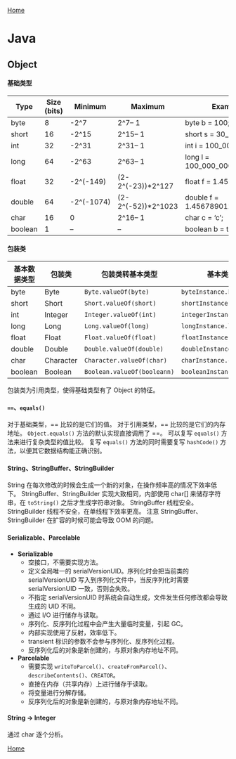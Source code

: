 [Home](../../README.md)

# Java

## Object

#### 基础类型

Type | Size (bits) | Minimum | Maximum | Example
-- | -- | -- | -- | --
byte | 8 | -2^7 | 2^7– 1 | byte b = 100;
short | 16 | -2^15 | 2^15– 1 | short s = 30_000;
int | 32 | -2^31 | 2^31– 1 | int i = 100_000_000;
long | 64 | -2^63 | 2^63– 1 | long l = 100_000_000_000_000;
float | 32 | -2^(-149) | (2-2^(-23))*2^127 | float f = 1.456f;
double | 64 | -2^(-1074) | (2-2^(-52))*2^1023 | double f = 1.456789012345678;
char | 16 | 0 | 2^16– 1 | char c = ‘c’;
boolean | 1 | – | – | boolean b = true;

#### 包装类

基本数据类型 | 包装类 | 包装类转基本类型 | 基本类型转包装类
-- | -- | -- | --
byte | Byte | `Byte.valueOf(byte)` | `byteInstance.byteValue()`
short | Short | `Short.valueOf(short)` | `shortInstance.shortValue()`
int | Integer | `Integer.valueOf(int)` | `integerInstance.intValue()`
long | Long | `Long.valueOf(long)` | `longInstance.longValue()`
float | Float | `Float.valueOf(float)` | `floatInstance.floatValue()`
double | Double | `Double.valueOf(double)` | `doubleInstance.doubleValue()`
char | Character | `Character.valueOf(char)` | `charInstance.charValue()`
boolean | Boolean | `Boolean.valueOf(booleann)` | `booleanInstance.booleanValue()`

包装类为引用类型，使得基础类型有了 Object 的特征。

#### `==`、`equals()`

对于基础类型，== 比较的是它们的值。
对于引用类型，== 比较的是它们的内存地址。
`Object.equals()` 方法的默认实现直接调用了 ==。
可以复写 `equals()` 方法来进行复杂类型的值比较。
复写 `equals()` 方法的同时需要复写 `hashCode()` 方法，以便其它数据结构能正确识别。

#### String、StringBuffer、StringBuilder

String 在每次修改的时候会生成一个新的对象，在操作频率高的情况下效率低下。
StringBuffer、StringBuilder 实现大致相同，内部使用 char[] 来储存字符串，在 `toString()` 之后才生成字符串对象。
StringBuffer 线程安全。
StringBuilder 线程不安全，在单线程下效率更高。
注意 StringBuffer、StringBuilder 在扩容的时候可能会导致 OOM 的问题。

#### Serializable、Parcelable

- **Serializable**
    - 空接口，不需要实现方法。
    - 定义全局唯一的 serialVersionUID。序列化时会把当前类的 serialVersionUID 写入到序列化文件中，当反序列化时需要 serialVersionUID 一致，否则会失败。
    - 不指定 serialVersionUID 时系统会自动生成，文件发生任何修改都会导致生成的 UID 不同。
    - 通过 I/O 进行储存与读取。
    - 序列化、反序列化过程中会产生大量临时变量，引起 GC。
    - 内部实现使用了反射，效率低下。
    - transient 标识的参数不会参与序列化、反序列化过程。
    - 反序列化后的对象是新创建的，与原对象内存地址不同。
- **Parcelable**
    - 需要实现 `writeToParcel()`、`createFromParcel()`、`describeContents()`、`CREATOR`。
    - 直接在内存（共享内存）上进行储存于读取。
    - 将变量进行分解存储。
    - 反序列化后的对象是新创建的，与原对象内存地址不同。

#### String → Integer

通过 char 逐个分析。

[Home](../../README.md)